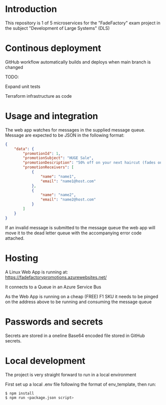 # Introduction

This repository is 1 of 5 microservices for the "FadeFactory" exam project in the subject "Development of Large Systems" (DLS)

# Continous deployment

GitHub workflow automatically builds and deploys when main branch is changed

TODO:

Expand unit tests

Terraform infrastructure as code

# Usage and integration

The web app watches for messages in the supplied message queue. Message are expected to be JSON in the following format:
```json
{
    "data": {
        "promotionId": 1,
        "promotionSubject": "HUGE Sale",
        "promotionDescription": "50% off on your next haircut (fades only)",
        "promotionReceivers": [
            {
                "name": "name1",
                "email": "name1@host.com"
            },
            {
                "name": "name2",
                "email": "name2@host.com"
            }
        ]
    }
}
```
If an invalid message is submitted to the message queue the web app will move it to the dead letter queue with the accompanying error code attached.

# Hosting

A Linux Web App is running at: https://fadefactorypromotions.azurewebsites.net/

It connects to a Queue in an Azure Service Bus

As the Web App is running on a cheap (FREE) F1 SKU it needs to be pinged on the address above to be running and consuming the message queue

# Passwords and secrets

Secrets are stored in a oneline Base64 encoded file stored in GitHub secrets.

# Local development

The project is very straight forward to run in a local environment

First set up a local .env file following the format of env_template, then run:

```bash
$ npm install
$ npm run <package.json script>
```
